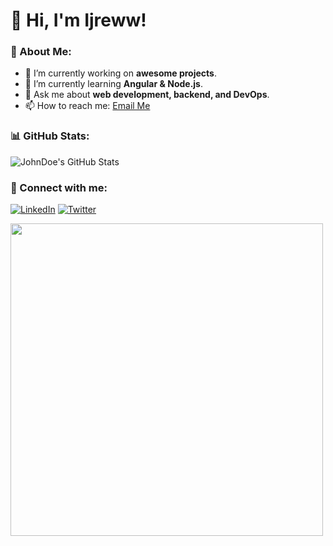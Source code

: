 # 👋 Hi, I'm Ijreww!

### 🚀 About Me:
- 🔭 I’m currently working on **awesome projects**.
- 🌱 I’m currently learning **Angular & Node.js**.
- 💬 Ask me about **web development, backend, and DevOps**.
- 📫 How to reach me: [Email Me](ihzrafahrullizian@gmail.com)

### 📊 GitHub Stats:
![JohnDoe's GitHub Stats](https://github-readme-stats.vercel.app/api?username=ihzrafy&show_icons=true&theme=radical)

### 📡 Connect with me:
[![LinkedIn](https://img.shields.io/badge/-LinkedIn-blue?style=flat&logo=linkedin)](https://linkedin.com/in/johndoe)
[![Twitter](https://img.shields.io/badge/-Twitter-blue?style=flat&logo=twitter)](https://twitter.com/johndoe)

<img src="https://media.giphy.com/media/xT9IgzoKnwFNmISR8I/giphy.gif" width="500">
